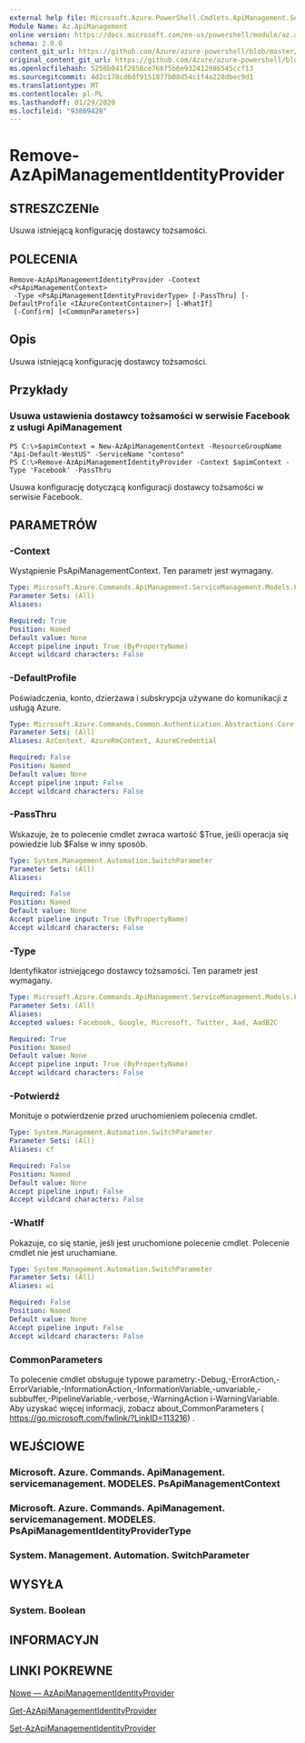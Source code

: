 ```yaml
---
external help file: Microsoft.Azure.PowerShell.Cmdlets.ApiManagement.ServiceManagement.dll-Help.xml
Module Name: Az.ApiManagement
online version: https://docs.microsoft.com/en-us/powershell/module/az.apimanagement/remove-azapimanagementidentityprovider
schema: 2.0.0
content_git_url: https://github.com/Azure/azure-powershell/blob/master/src/ApiManagement/ApiManagement/help/Remove-AzApiManagementIdentityProvider.md
original_content_git_url: https://github.com/Azure/azure-powershell/blob/master/src/ApiManagement/ApiManagement/help/Remove-AzApiManagementIdentityProvider.md
ms.openlocfilehash: 5258b041f2858ce766f5b6e932412986545ccf13
ms.sourcegitcommit: 4d2c178cd6df9151877b08d54c1f4a228dbec9d1
ms.translationtype: MT
ms.contentlocale: pl-PL
ms.lasthandoff: 01/29/2020
ms.locfileid: "93869428"
---
```

# Remove-AzApiManagementIdentityProvider

## STRESZCZENIe
Usuwa istniejącą konfigurację dostawcy tożsamości.

## POLECENIA

```
Remove-AzApiManagementIdentityProvider -Context <PsApiManagementContext>
 -Type <PsApiManagementIdentityProviderType> [-PassThru] [-DefaultProfile <IAzureContextContainer>] [-WhatIf]
 [-Confirm] [<CommonParameters>]
```

## Opis
Usuwa istniejącą konfigurację dostawcy tożsamości.

## Przykłady

### Usuwa ustawienia dostawcy tożsamości w serwisie Facebook z usługi ApiManagement
```
PS C:\>$apimContext = New-AzApiManagementContext -ResourceGroupName "Api-Default-WestUS" -ServiceName "contoso"
PS C:\>Remove-AzApiManagementIdentityProvider -Context $apimContext -Type 'Facebook' -PassThru
```

Usuwa konfigurację dotyczącą konfiguracji dostawcy tożsamości w serwisie Facebook.

## PARAMETRÓW

### -Context
Wystąpienie PsApiManagementContext.
Ten parametr jest wymagany.

```yaml
Type: Microsoft.Azure.Commands.ApiManagement.ServiceManagement.Models.PsApiManagementContext
Parameter Sets: (All)
Aliases:

Required: True
Position: Named
Default value: None
Accept pipeline input: True (ByPropertyName)
Accept wildcard characters: False
```

### -DefaultProfile
Poświadczenia, konto, dzierżawa i subskrypcja używane do komunikacji z usługą Azure.

```yaml
Type: Microsoft.Azure.Commands.Common.Authentication.Abstractions.Core.IAzureContextContainer
Parameter Sets: (All)
Aliases: AzContext, AzureRmContext, AzureCredential

Required: False
Position: Named
Default value: None
Accept pipeline input: False
Accept wildcard characters: False
```

### -PassThru
Wskazuje, że to polecenie cmdlet zwraca wartość $True, jeśli operacja się powiedzie lub $False w inny sposób.

```yaml
Type: System.Management.Automation.SwitchParameter
Parameter Sets: (All)
Aliases:

Required: False
Position: Named
Default value: None
Accept pipeline input: True (ByPropertyName)
Accept wildcard characters: False
```

### -Type
Identyfikator istniejącego dostawcy tożsamości.
Ten parametr jest wymagany.

```yaml
Type: Microsoft.Azure.Commands.ApiManagement.ServiceManagement.Models.PsApiManagementIdentityProviderType
Parameter Sets: (All)
Aliases:
Accepted values: Facebook, Google, Microsoft, Twitter, Aad, AadB2C

Required: True
Position: Named
Default value: None
Accept pipeline input: True (ByPropertyName)
Accept wildcard characters: False
```

### -Potwierdź
Monituje o potwierdzenie przed uruchomieniem polecenia cmdlet.

```yaml
Type: System.Management.Automation.SwitchParameter
Parameter Sets: (All)
Aliases: cf

Required: False
Position: Named
Default value: None
Accept pipeline input: False
Accept wildcard characters: False
```

### -WhatIf
Pokazuje, co się stanie, jeśli jest uruchomione polecenie cmdlet. Polecenie cmdlet nie jest uruchamiane.

```yaml
Type: System.Management.Automation.SwitchParameter
Parameter Sets: (All)
Aliases: wi

Required: False
Position: Named
Default value: None
Accept pipeline input: False
Accept wildcard characters: False
```

### CommonParameters
To polecenie cmdlet obsługuje typowe parametry:-Debug,-ErrorAction,-ErrorVariable,-InformationAction,-InformationVariable,-unvariable,-subbuffer,-PipelineVariable,-verbose,-WarningAction i-WarningVariable. Aby uzyskać więcej informacji, zobacz about_CommonParameters ( https://go.microsoft.com/fwlink/?LinkID=113216) .

## WEJŚCIOWE

### Microsoft. Azure. Commands. ApiManagement. servicemanagement. MODELES. PsApiManagementContext

### Microsoft. Azure. Commands. ApiManagement. servicemanagement. MODELES. PsApiManagementIdentityProviderType

### System. Management. Automation. SwitchParameter

## WYSYŁA

### System. Boolean

## INFORMACYJN

## LINKI POKREWNE

[Nowe — AzApiManagementIdentityProvider](./New-AzApiManagementIdentityProvider.md)

[Get-AzApiManagementIdentityProvider](./Get-AzApiManagementIdentityProvider.md)

[Set-AzApiManagementIdentityProvider](./Set-AzApiManagementIdentityProvider.md)

